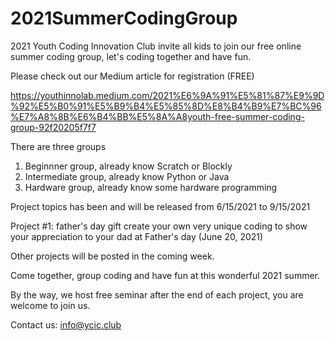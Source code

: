 # 2021SummerCodingGroup
2021 Youth Coding Innovation Club invite all kids to join our free online summer coding group, let's coding together and have fun.

Please check out our Medium article for registration (FREE)

https://youthinnolab.medium.com/2021%E6%9A%91%E5%81%87%E9%9D%92%E5%B0%91%E5%B9%B4%E5%85%8D%E8%B4%B9%E7%BC%96%E7%A8%8B%E6%B4%BB%E5%8A%A8youth-free-summer-coding-group-92f20205f7f7

There are three groups

1. Beginnner group, already know Scratch or Blockly
2. Intermediate group, already know Python or Java
3. Hardware group, already know some hardware programming

Project topics has been and will be released from 6/15/2021 to 9/15/2021

Project #1: father's day gift
create your own very unique coding to show your appreciation to your dad at Father's day (June 20, 2021)

Other projects will be posted in the coming week.

Come together, group coding and have fun at this wonderful 2021 summer.

By the way, we host free seminar after the end of each project, you are welcome to join us.

Contact us: info@ycic.club

